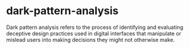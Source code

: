 # dark-pattern-analysis
Dark pattern analysis refers to the process of identifying and evaluating deceptive design practices used in digital interfaces that manipulate or mislead users into making decisions they might not otherwise make. 
